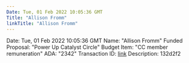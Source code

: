 ```yaml
---
Date: Tue, 01 Feb 2022 10:05:36 GMT
Title: "Allison Fromm"
linkTitle: "Allison Fromm"
---
```

Date: Tue, 01 Feb 2022 10:05:36 GMT
Name: "Allison Fromm"
Funded Proposal: "Power Up Catalyst Circle"
Budget Item: "CC member remuneration"
ADA: "2342"
Transaction ID: [link](https://cardanoscan.io/transaction/a35f9ea3fffc972122e12935aa8e0c058b6e1c12a10e2a7f6a43f70c945ffda3)
Description: 132d2f2
